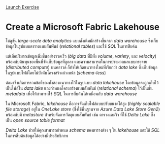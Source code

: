 
[Launch Exercise](https://aka.ms/mslearn-fabric-lakehouse)

# Create a Microsoft Fabric Lakehouse

โซลูชัน _large-scale data analytics_ แบบดั้งเดิมมักสร้างขึ้นจาก _data warehouse_ ซึ่งเก็บข้อมูลในรูปแบบตารางแบบสัมพันธ์ (_relational tables_) และใช้ _SQL_ ในการสืบค้น

แต่เมื่อปริมาณข้อมูลเพิ่มขึ้นอย่างรวดเร็ว (_big data_ ที่มีทั้ง _volume_, _variety_, และ _velocity_) พร้อมกับต้นทุนของพื้นที่จัดเก็บข้อมูลที่ถูกลง และความสามารถในการประมวลผลแบบกระจาย (_distributed compute_) บนคลาวด์ ก็ทำให้เกิดแนวทางใหม่ที่เรียกว่า _data lake_ ซึ่งเก็บข้อมูลในรูปแบบไฟล์โดยไม่บังคับโครงสร้างล่วงหน้า (_schema-less_)

ต่อมาจึงเกิดการรวมข้อดีของทั้งสองแนวทางไว้ในรูปแบบ _data lakehouse_ โดยข้อมูลจะถูกเก็บไว้เป็นไฟล์ใน _data lake_ และกำหนดโครงสร้างแบบสัมพันธ์ (_relational schema_) ไว้เป็นชั้น _metadata_ เพื่อให้สามารถใช้ _SQL_ ในการสืบค้นได้เหมือนกับ _data warehouse_

ใน Microsoft Fabric, _lakehouse_ คือการจัดเก็บไฟล์แบบปรับขนาดได้สูง (_highly scalable file storage_) อยู่ใน _OneLake store_ (ซึ่งใช้พื้นฐานจาก _Azure Data Lake Store Gen2_) พร้อมกับมี _metastore_ สำหรับจัดการวัตถุแบบสัมพันธ์ เช่น ตารางและวิว ที่ใช้ _Delta Lake_ ซึ่งเป็น _open source table format_

_Delta Lake_ ช่วยให้คุณสามารถกำหนด _schema_ ของตารางต่าง ๆ ใน _lakehouse_ และใช้ _SQL_ ในการสืบค้นข้อมูลได้อย่างมีประสิทธิภาพ


